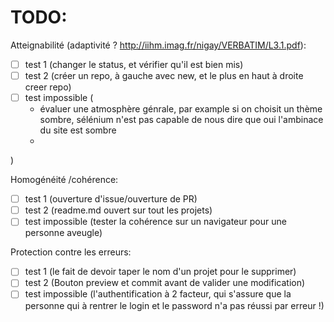 TODO:
=====

Atteignabilité (adaptivité ? http://iihm.imag.fr/nigay/VERBATIM/L3.1.pdf):
- [ ] test 1 (changer le status, et vérifier qu'il est bien mis)
- [ ] test 2 (créer un repo, à gauche avec new, et le plus en haut à droite creer repo)
- [ ] test impossible (
  - évaluer une atmosphère génrale, par example si on choisit un thème sombre, sélénium n'est pas capable de nous dire que oui l'ambinace du site est sombre
  - 
)

Homogénéité /cohérence:
- [ ] test 1 (ouverture d'issue/ouverture de PR)
- [ ] test 2 (readme.md ouvert sur tout les projets)
- [ ] test impossible (tester la cohérence sur un navigateur pour une personne aveugle)

Protection contre les erreurs:
- [ ] test 1 (le fait de devoir taper le nom d'un projet pour le supprimer)
- [ ] test 2 (Bouton preview et commit avant de valider une modification)
- [ ] test impossible (l'authentification à 2 facteur, qui s'assure que la personne qui à rentrer le login et le password n'a pas réussi par erreur !)
